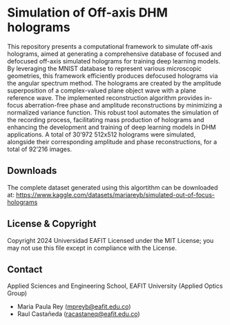# Simulation of Off-axis DHM holograms
This repository presents a computational framework to simulate off-axis holograms, aimed at generating a comprehensive database of focused and defocused off-axis simulated holograms for training deep learning models. By leveraging the MNIST database to represent various microscopic geometries, this framework efficiently produces defocused holograms via the angular spectrum method. The holograms are created by the amplitude superposition of a complex-valued plane object wave with a plane reference wave. The implemented reconstruction algorithm provides in-focus aberration-free phase and amplitude 
reconstructions by minimizing a normalized variance function. This robust tool automates the simulation of the recording process, facilitating mass production of holograms and enhancing the development and training of deep learning models in DHM applications. A total of 30’972 512x512 holograms were simulated, alongside their corresponding amplitude and phase reconstructions, for a total of 92’216 images.


## Downloads
The complete dataset generated using this algortithm can be downloaded at:
https://www.kaggle.com/datasets/mariareyb/simulated-out-of-focus-holograms

## License & Copyright
Copyright 2024 Universidad EAFIT
Licensed under the MIT License; you may not use this file except in compliance with the License.

## Contact
Applied Sciences and Engineering School, EAFIT University (Applied Optics Group)
- Maria Paula Rey (mpreyb@eafit.edu.co)
- Raul Castañeda (racastaneq@eafit.edu.co)
